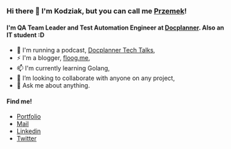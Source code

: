 ### Hi there 👋 I'm Kodziak, but you can call me [Przemek](https://www.linkedin.com/in/ppaczoski/)!

#### I'm QA Team Leader and Test Automation Engineer at [Docplanner](https://docplanner.tech/). Also an IT student :D
- 🔭 I'm running a podcast, [Docplanner Tech Talks](https://anchor.fm/docplanner-tech-talks),
- ⚡ I'm a blogger, [floog.me](https://floog.me/),
- 📫 I'm currently learning Golang,
- 👯 I’m looking to collaborate with anyone on any project,
- 💬 Ask me about anything.

#### Find me!

- [Portfolio](https://ppaczoski.pl)
- [Mail](mailto:kodziak1416@gmail.com)
- [Linkedin](https://www.linkedin.com/in/ppaczoski/)
- [Twitter](https://twitter.com/_kodziak)
